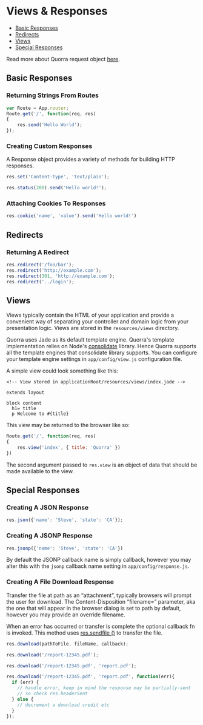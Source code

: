 # Views & Responses

 - [Basic Responses](#basic-responses)
 - [Redirects](#redirects)
 - [Views](#views)
 - [Special Responses](#special-responses)

Read more about Quorra request object [here](/docs/v1/more/response.md).

## Basic Responses

### Returning Strings From Routes

```javascript
var Route = App.router;
Route.get('/', function(req, res)
{
    res.send('Hello World');
});
```
### Creating Custom Responses

A Response object provides a variety of methods for building HTTP responses.

```javascript
res.set('Content-Type', 'text/plain');

res.status(200).send('Hello world!');
```
### Attaching Cookies To Responses

```javascript
res.cookie('name', 'value').send('Hello world!')
```

## Redirects

### Returning A Redirect

```javascript
res.redirect('/foo/bar');
res.redirect('http://example.com');
res.redirect(301, 'http://example.com');
res.redirect('../login');
```

## Views

Views typically contain the HTML of your application and provide a convenient way of separating your controller and
domain logic from your presentation logic. Views are stored in the `resources/views` directory.

Quorra uses Jade as its default template engine. Quorra's template implementation relies on Node's
[consolidate](https://www.npmjs.org/package/consolidate) library. Hence Quorra supports all the template engines that
 consolidate library supports. You can configure your template engine settings in `app/config/view.js` configuration
 file.

A simple view could look something like this:

```
<!-- View stored in applicationRoot/resources/views/index.jade -->

extends layout

block content
  h1= title
  p Welcome to #{title}
```

This view may be returned to the browser like so:

```javascript
Route.get('/', function(req, res)
{
    res.view('index', { title: 'Quorra' })
})
```

The second argument passed to `res.view` is an object of data that should be made available to the view.

## Special Responses

### Creating A JSON Response

```javascript
res.json({'name': 'Steve', 'state': 'CA'});
```

### Creating A JSONP Response

```javascript
res.jsonp({'name': 'Steve', 'state': 'CA'})
```
By default the JSONP callback name is simply callback, however you may alter this with the `jsonp` callback name
setting in `app/config/response.js`.

### Creating A File Download Response

Transfer the file at path as an “attachment”, typically browsers will prompt the user for download. The
Content-Disposition “filename=” parameter, aka the one that will appear in the browser dialog is set to path by
default, however you may provide an override filename.

When an error has occurred or transfer is complete the optional callback fn is invoked. This method uses [res.sendfile
()](/docs/v1/more/response.md#ressendfilepath--options--fn) to transfer the file.

```javascript
res.download(pathToFile, fileName, callback);

res.download('/report-12345.pdf');

res.download('/report-12345.pdf', 'report.pdf');

res.download('/report-12345.pdf', 'report.pdf', function(err){
  if (err) {
    // handle error, keep in mind the response may be partially-sent
    // so check res.headerSent
  } else {
    // decrement a download credit etc
  }
});
```
